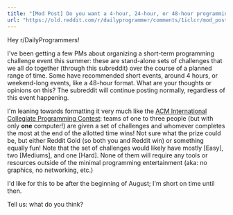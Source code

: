 ```yaml
---
title: "[Mod Post] Do you want a 4-hour, 24-hour, or 48-hour programming challenge set?"
url: "https://old.reddit.com/r/dailyprogrammer/comments/1iclcr/mod_post_do_you_want_a_4hour_24hour_or_48hour/"
---
```


Hey r/DailyProgrammers!

I've been getting a few PMs about organizing a short-term programming challenge event this summer: these are stand-alone sets of challenges that we all do together (through this subreddit) over the course of a planned range of time. Some have recommended short events, around 4 hours, or weekend-long events, like a 48-hour format. What are your thoughts or opinions on this? The subreddit will continue posting normally, regardless of this event happening.

I'm leaning towards formatting it very much like the [ACM International Collegiate Programming Contest](https://en.wikipedia.org/wiki/ACM_International_Collegiate_Programming_Contest): teams of one to three people (but with only **one** computer!) are given a set of challenges and whomever completes the most at the end of the allotted time wins! Not sure what the prize could be, but either Reddit Gold (so both you and Reddit win) or something equally fun! Note that the set of challenges would likely have mostly [Easy], two [Mediums], and one [Hard]. None of them will require any tools or resources outside of the minimal programming entertainment (aka: no graphics, no networking, etc.)

I'd like for this to be after the beginning of August; I'm short on time until then.

Tell us: what do you think?